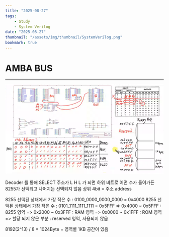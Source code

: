 ```yaml
---
title: "2025-08-27"
tags:
    - Study
    - System Verilog
date: "2025-08-27"
thumbnail: "/assets/img/thumbnail/SystemVerilog.png"
bookmark: true
---
```


# AMBA BUS
---




![alt text](<../../assets/img/final/250827/image copy.png>)

Decoder 를 통해 SELECT 주소가 L H L 가 되면 하위 비트로 어떤 수가 들어가든 8255가 선택되고 나머지는 선택되지 않음
상위 4bit = 주소 address

8255 선택된 상태에서 가장 작은 수 : 0100_0000_0000_0000 = 0x4000
8255 선택된 상태에서 가장 작은 수 : 0101_1111_1111_1111 = 0x5FFF
=> 0x4000 ~ 0x5FFF : 8255 영역
=> 0x2000 ~ 0x3FFF : RAM 영역
=> 0x0000 ~ 0x1FFF : ROM 영역
=> 할당 되지 않은 부분 : reserved 영역, 사용되지 않음

8192(2^13) / 8 = 1024Byte = 영역별 1KB 공간이 있음